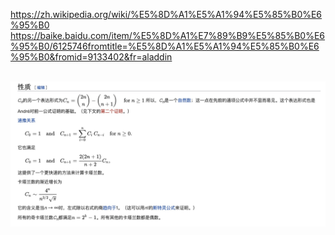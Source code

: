 https://zh.wikipedia.org/wiki/%E5%8D%A1%E5%A1%94%E5%85%B0%E6%95%B0  
https://baike.baidu.com/item/%E5%8D%A1%E7%89%B9%E5%85%B0%E6%95%B0/6125746fromtitle=%E5%8D%A1%E5%A1%94%E5%85%B0%E6%95%B0&fromid=9133402&fr=aladdin

 ![](https://github.com/FFizzZZ/Fizz/blob/master/Algorithm/Pictures/Catalan.jpg)
 
 

